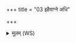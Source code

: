 +++
title = "03 इहैवाग्ने अधि"

+++
<details><summary>मूलम् (WS)</summary>

इहैवाग्ने अधि धारया रयिं मा त्वा दभन् पूर्वचित्ता निकारिणः । पुर्व  
क्षत्रमग्ने सुयममस्तु तुभ्यमुपसत्ता वर्धतां ते अनिष्ट्टतः ॥ ४ ॥ पा. अनिष्कृतः  
क्षत्रेणाग्ने स्वेन सं रभस्व मित्रेणाग्ने मित्रधेयं यतस्व ।  
सजातानां मध्यमेष्ठेयमस्या राज्ञामग्ने विहव्यो दीदिहीह॥ ५ ॥  
अति निहो अति निर्ऋतीरत्यरातीरति द्विषः ।  
विश्वा ह्यग्ने दुरिता तर त्वमथास्मभ्यं सहवीरं रयिं दाः ॥ ६ ॥
</details>